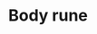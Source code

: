 ---
layout: item
title: Body rune
item-id: 559
datatable: true
id: 559
name: "Body rune"
monsters:
  - id: 26
    name: "Zombie"
    combat_level: 13
    wiki_url: "https://oldschool.runescape.wiki/w/Zombie#Level_13"
    drops:
      - quantity: "6"
        noted: false
        rarity: 0.0390625
      - quantity: "3"
        noted: false
        rarity: 0.015625
      - quantity: "3"
        noted: false
        rarity: 0.0234375
      - quantity: "7"
        noted: false
        rarity: 0.10101010101010101
  - id: 27
    name: "Zombie"
    combat_level: 13
    wiki_url: "https://oldschool.runescape.wiki/w/Zombie#Level_13"
    drops:
      - quantity: "6"
        noted: false
        rarity: 0.0390625
      - quantity: "3"
        noted: false
        rarity: 0.015625
      - quantity: "3"
        noted: false
        rarity: 0.0234375
      - quantity: "7"
        noted: false
        rarity: 0.10101010101010101
  - id: 28
    name: "Zombie"
    combat_level: 13
    wiki_url: "https://oldschool.runescape.wiki/w/Zombie#Level_13"
    drops:
      - quantity: "6"
        noted: false
        rarity: 0.0390625
      - quantity: "3"
        noted: false
        rarity: 0.015625
      - quantity: "3"
        noted: false
        rarity: 0.0234375
      - quantity: "7"
        noted: false
        rarity: 0.10101010101010101
  - id: 29
    name: "Zombie"
    combat_level: 13
    wiki_url: "https://oldschool.runescape.wiki/w/Zombie#Level_13"
    drops:
      - quantity: "6"
        noted: false
        rarity: 0.0390625
      - quantity: "3"
        noted: false
        rarity: 0.015625
      - quantity: "3"
        noted: false
        rarity: 0.0234375
      - quantity: "7"
        noted: false
        rarity: 0.10101010101010101
  - id: 30
    name: "Zombie"
    combat_level: 13
    wiki_url: "https://oldschool.runescape.wiki/w/Zombie#Level_13"
    drops:
      - quantity: "6"
        noted: false
        rarity: 0.0390625
      - quantity: "3"
        noted: false
        rarity: 0.015625
      - quantity: "3"
        noted: false
        rarity: 0.0234375
      - quantity: "7"
        noted: false
        rarity: 0.10101010101010101
  - id: 31
    name: "Zombie"
    combat_level: 13
    wiki_url: "https://oldschool.runescape.wiki/w/Zombie#Level_13"
    drops:
      - quantity: "6"
        noted: false
        rarity: 0.0390625
      - quantity: "3"
        noted: false
        rarity: 0.015625
      - quantity: "3"
        noted: false
        rarity: 0.0234375
      - quantity: "7"
        noted: false
        rarity: 0.10101010101010101
  - id: 32
    name: "Zombie"
    combat_level: 13
    wiki_url: "https://oldschool.runescape.wiki/w/Zombie#Level_13"
    drops:
      - quantity: "6"
        noted: false
        rarity: 0.0390625
      - quantity: "3"
        noted: false
        rarity: 0.015625
      - quantity: "3"
        noted: false
        rarity: 0.0234375
      - quantity: "7"
        noted: false
        rarity: 0.10101010101010101
  - id: 33
    name: "Zombie"
    combat_level: 13
    wiki_url: "https://oldschool.runescape.wiki/w/Zombie#Level_13"
    drops:
      - quantity: "6"
        noted: false
        rarity: 0.0390625
      - quantity: "3"
        noted: false
        rarity: 0.015625
      - quantity: "3"
        noted: false
        rarity: 0.0234375
      - quantity: "7"
        noted: false
        rarity: 0.10101010101010101
  - id: 34
    name: "Zombie"
    combat_level: 13
    wiki_url: "https://oldschool.runescape.wiki/w/Zombie#Level_13"
    drops:
      - quantity: "6"
        noted: false
        rarity: 0.0390625
      - quantity: "3"
        noted: false
        rarity: 0.015625
      - quantity: "3"
        noted: false
        rarity: 0.0234375
      - quantity: "7"
        noted: false
        rarity: 0.10101010101010101
  - id: 35
    name: "Zombie"
    combat_level: 13
    wiki_url: "https://oldschool.runescape.wiki/w/Zombie#Level_13"
    drops:
      - quantity: "6"
        noted: false
        rarity: 0.0390625
      - quantity: "3"
        noted: false
        rarity: 0.015625
      - quantity: "3"
        noted: false
        rarity: 0.0234375
      - quantity: "7"
        noted: false
        rarity: 0.10101010101010101
  - id: 36
    name: "Zombie"
    combat_level: 13
    wiki_url: "https://oldschool.runescape.wiki/w/Zombie#Level_13"
    drops:
      - quantity: "6"
        noted: false
        rarity: 0.0390625
      - quantity: "3"
        noted: false
        rarity: 0.015625
      - quantity: "3"
        noted: false
        rarity: 0.0234375
      - quantity: "7"
        noted: false
        rarity: 0.10101010101010101
  - id: 37
    name: "Zombie"
    combat_level: 13
    wiki_url: "https://oldschool.runescape.wiki/w/Zombie#Level_13"
    drops:
      - quantity: "6"
        noted: false
        rarity: 0.0390625
      - quantity: "3"
        noted: false
        rarity: 0.015625
      - quantity: "3"
        noted: false
        rarity: 0.0234375
      - quantity: "7"
        noted: false
        rarity: 0.10101010101010101
  - id: 38
    name: "Zombie"
    combat_level: 13
    wiki_url: "https://oldschool.runescape.wiki/w/Zombie#Level_13"
    drops:
      - quantity: "6"
        noted: false
        rarity: 0.0390625
      - quantity: "3"
        noted: false
        rarity: 0.015625
      - quantity: "3"
        noted: false
        rarity: 0.0234375
      - quantity: "7"
        noted: false
        rarity: 0.10101010101010101
  - id: 39
    name: "Zombie"
    combat_level: 13
    wiki_url: "https://oldschool.runescape.wiki/w/Zombie#Level_13"
    drops:
      - quantity: "6"
        noted: false
        rarity: 0.0390625
      - quantity: "3"
        noted: false
        rarity: 0.015625
      - quantity: "3"
        noted: false
        rarity: 0.0234375
      - quantity: "7"
        noted: false
        rarity: 0.10101010101010101
  - id: 40
    name: "Zombie"
    combat_level: 13
    wiki_url: "https://oldschool.runescape.wiki/w/Zombie#Level_13"
    drops:
      - quantity: "6"
        noted: false
        rarity: 0.0390625
      - quantity: "3"
        noted: false
        rarity: 0.015625
      - quantity: "3"
        noted: false
        rarity: 0.0234375
      - quantity: "7"
        noted: false
        rarity: 0.10101010101010101
  - id: 41
    name: "Zombie"
    combat_level: 13
    wiki_url: "https://oldschool.runescape.wiki/w/Zombie#Level_13"
    drops:
      - quantity: "6"
        noted: false
        rarity: 0.0390625
      - quantity: "3"
        noted: false
        rarity: 0.015625
      - quantity: "3"
        noted: false
        rarity: 0.0234375
      - quantity: "7"
        noted: false
        rarity: 0.10101010101010101
  - id: 42
    name: "Zombie"
    combat_level: 18
    wiki_url: "https://oldschool.runescape.wiki/w/Zombie#Level_18"
    drops:
      - quantity: "6"
        noted: false
        rarity: 0.0390625
      - quantity: "3"
        noted: false
        rarity: 0.015625
      - quantity: "3"
        noted: false
        rarity: 0.0234375
      - quantity: "7"
        noted: false
        rarity: 0.10101010101010101
  - id: 43
    name: "Zombie"
    combat_level: 18
    wiki_url: "https://oldschool.runescape.wiki/w/Zombie#Level_18"
    drops:
      - quantity: "6"
        noted: false
        rarity: 0.0390625
      - quantity: "3"
        noted: false
        rarity: 0.015625
      - quantity: "3"
        noted: false
        rarity: 0.0234375
      - quantity: "7"
        noted: false
        rarity: 0.10101010101010101
  - id: 44
    name: "Zombie"
    combat_level: 18
    wiki_url: "https://oldschool.runescape.wiki/w/Zombie#Level_18"
    drops:
      - quantity: "6"
        noted: false
        rarity: 0.0390625
      - quantity: "3"
        noted: false
        rarity: 0.015625
      - quantity: "3"
        noted: false
        rarity: 0.0234375
      - quantity: "7"
        noted: false
        rarity: 0.10101010101010101
  - id: 45
    name: "Zombie"
    combat_level: 18
    wiki_url: "https://oldschool.runescape.wiki/w/Zombie#Level_18"
    drops:
      - quantity: "6"
        noted: false
        rarity: 0.0390625
      - quantity: "3"
        noted: false
        rarity: 0.015625
      - quantity: "3"
        noted: false
        rarity: 0.0234375
      - quantity: "7"
        noted: false
        rarity: 0.10101010101010101
  - id: 46
    name: "Zombie"
    combat_level: 18
    wiki_url: "https://oldschool.runescape.wiki/w/Zombie#Level_18"
    drops:
      - quantity: "6"
        noted: false
        rarity: 0.0390625
      - quantity: "3"
        noted: false
        rarity: 0.015625
      - quantity: "3"
        noted: false
        rarity: 0.0234375
      - quantity: "7"
        noted: false
        rarity: 0.10101010101010101
  - id: 47
    name: "Zombie"
    combat_level: 18
    wiki_url: "https://oldschool.runescape.wiki/w/Zombie#Level_18"
    drops:
      - quantity: "6"
        noted: false
        rarity: 0.0390625
      - quantity: "3"
        noted: false
        rarity: 0.015625
      - quantity: "3"
        noted: false
        rarity: 0.0234375
      - quantity: "7"
        noted: false
        rarity: 0.10101010101010101
  - id: 48
    name: "Zombie"
    combat_level: 18
    wiki_url: "https://oldschool.runescape.wiki/w/Zombie#Level_18"
    drops:
      - quantity: "6"
        noted: false
        rarity: 0.0390625
      - quantity: "3"
        noted: false
        rarity: 0.015625
      - quantity: "3"
        noted: false
        rarity: 0.0234375
      - quantity: "7"
        noted: false
        rarity: 0.10101010101010101
  - id: 49
    name: "Zombie"
    combat_level: 24
    wiki_url: "https://oldschool.runescape.wiki/w/Zombie#Level_24"
    drops:
      - quantity: "6"
        noted: false
        rarity: 0.0390625
      - quantity: "3"
        noted: false
        rarity: 0.015625
      - quantity: "3"
        noted: false
        rarity: 0.0234375
      - quantity: "7"
        noted: false
        rarity: 0.10101010101010101
  - id: 50
    name: "Zombie"
    combat_level: 24
    wiki_url: "https://oldschool.runescape.wiki/w/Zombie#Level_24"
    drops:
      - quantity: "6"
        noted: false
        rarity: 0.0390625
      - quantity: "3"
        noted: false
        rarity: 0.015625
      - quantity: "3"
        noted: false
        rarity: 0.0234375
      - quantity: "7"
        noted: false
        rarity: 0.10101010101010101
  - id: 51
    name: "Zombie"
    combat_level: 24
    wiki_url: "https://oldschool.runescape.wiki/w/Zombie#Level_24"
    drops:
      - quantity: "6"
        noted: false
        rarity: 0.0390625
      - quantity: "3"
        noted: false
        rarity: 0.015625
      - quantity: "3"
        noted: false
        rarity: 0.0234375
      - quantity: "7"
        noted: false
        rarity: 0.10101010101010101
  - id: 52
    name: "Zombie"
    combat_level: 24
    wiki_url: "https://oldschool.runescape.wiki/w/Zombie#Level_24"
    drops:
      - quantity: "6"
        noted: false
        rarity: 0.0390625
      - quantity: "3"
        noted: false
        rarity: 0.015625
      - quantity: "3"
        noted: false
        rarity: 0.0234375
      - quantity: "7"
        noted: false
        rarity: 0.10101010101010101
  - id: 53
    name: "Zombie"
    combat_level: 24
    wiki_url: "https://oldschool.runescape.wiki/w/Zombie#Level_24"
    drops:
      - quantity: "6"
        noted: false
        rarity: 0.0390625
      - quantity: "3"
        noted: false
        rarity: 0.015625
      - quantity: "3"
        noted: false
        rarity: 0.0234375
      - quantity: "7"
        noted: false
        rarity: 0.10101010101010101
  - id: 54
    name: "Zombie"
    combat_level: 24
    wiki_url: "https://oldschool.runescape.wiki/w/Zombie#Level_24"
    drops:
      - quantity: "6"
        noted: false
        rarity: 0.0390625
      - quantity: "3"
        noted: false
        rarity: 0.015625
      - quantity: "3"
        noted: false
        rarity: 0.0234375
      - quantity: "7"
        noted: false
        rarity: 0.10101010101010101
  - id: 55
    name: "Zombie"
    combat_level: 24
    wiki_url: "https://oldschool.runescape.wiki/w/Zombie#Level_24"
    drops:
      - quantity: "6"
        noted: false
        rarity: 0.0390625
      - quantity: "3"
        noted: false
        rarity: 0.015625
      - quantity: "3"
        noted: false
        rarity: 0.0234375
      - quantity: "7"
        noted: false
        rarity: 0.10101010101010101
  - id: 56
    name: "Zombie"
    combat_level: 24
    wiki_url: "https://oldschool.runescape.wiki/w/Zombie#Level_24"
    drops:
      - quantity: "6"
        noted: false
        rarity: 0.0390625
      - quantity: "3"
        noted: false
        rarity: 0.015625
      - quantity: "3"
        noted: false
        rarity: 0.0234375
      - quantity: "7"
        noted: false
        rarity: 0.10101010101010101
  - id: 57
    name: "Zombie"
    combat_level: 24
    wiki_url: "https://oldschool.runescape.wiki/w/Zombie#Level_24"
    drops:
      - quantity: "6"
        noted: false
        rarity: 0.0390625
      - quantity: "3"
        noted: false
        rarity: 0.015625
      - quantity: "3"
        noted: false
        rarity: 0.0234375
      - quantity: "7"
        noted: false
        rarity: 0.10101010101010101
  - id: 58
    name: "Zombie"
    combat_level: 24
    wiki_url: "https://oldschool.runescape.wiki/w/Zombie#Level_24"
    drops:
      - quantity: "6"
        noted: false
        rarity: 0.0390625
      - quantity: "3"
        noted: false
        rarity: 0.015625
      - quantity: "3"
        noted: false
        rarity: 0.0234375
      - quantity: "7"
        noted: false
        rarity: 0.10101010101010101
  - id: 59
    name: "Zombie"
    combat_level: 24
    wiki_url: "https://oldschool.runescape.wiki/w/Zombie#Level_24"
    drops:
      - quantity: "6"
        noted: false
        rarity: 0.0390625
      - quantity: "3"
        noted: false
        rarity: 0.015625
      - quantity: "3"
        noted: false
        rarity: 0.0234375
      - quantity: "7"
        noted: false
        rarity: 0.10101010101010101
  - id: 60
    name: "Zombie"
    combat_level: 24
    wiki_url: "https://oldschool.runescape.wiki/w/Zombie#Level_24"
    drops:
      - quantity: "6"
        noted: false
        rarity: 0.0390625
      - quantity: "3"
        noted: false
        rarity: 0.015625
      - quantity: "3"
        noted: false
        rarity: 0.0234375
      - quantity: "7"
        noted: false
        rarity: 0.10101010101010101
  - id: 61
    name: "Zombie"
    combat_level: 24
    wiki_url: "https://oldschool.runescape.wiki/w/Zombie#Level_24"
    drops:
      - quantity: "6"
        noted: false
        rarity: 0.0390625
      - quantity: "3"
        noted: false
        rarity: 0.015625
      - quantity: "3"
        noted: false
        rarity: 0.0234375
      - quantity: "7"
        noted: false
        rarity: 0.10101010101010101
  - id: 62
    name: "Zombie"
    combat_level: 24
    wiki_url: "https://oldschool.runescape.wiki/w/Zombie#Level_24"
    drops:
      - quantity: "6"
        noted: false
        rarity: 0.0390625
      - quantity: "3"
        noted: false
        rarity: 0.015625
      - quantity: "3"
        noted: false
        rarity: 0.0234375
      - quantity: "7"
        noted: false
        rarity: 0.10101010101010101
  - id: 63
    name: "Zombie"
    combat_level: 24
    wiki_url: "https://oldschool.runescape.wiki/w/Zombie#Level_24"
    drops:
      - quantity: "6"
        noted: false
        rarity: 0.0390625
      - quantity: "3"
        noted: false
        rarity: 0.015625
      - quantity: "3"
        noted: false
        rarity: 0.0234375
      - quantity: "7"
        noted: false
        rarity: 0.10101010101010101
  - id: 301
    name: "Black Heather"
    combat_level: 34
    wiki_url: "https://oldschool.runescape.wiki/w/Black_Heather"
    drops:
      - quantity: "12"
        noted: false
        rarity: 0.0234375
  - id: 302
    name: "Donny the lad"
    combat_level: 34
    wiki_url: "https://oldschool.runescape.wiki/w/Donny_the_lad"
    drops:
      - quantity: "12"
        noted: false
        rarity: 0.0234375
  - id: 303
    name: "Speedy Keith"
    combat_level: 34
    wiki_url: "https://oldschool.runescape.wiki/w/Speedy_Keith"
    drops:
      - quantity: "12"
        noted: false
        rarity: 0.0234375
  - id: 510
    name: "Dark wizard"
    combat_level: 20
    wiki_url: "https://oldschool.runescape.wiki/w/Dark_wizard#Level_20"
    drops:
      - quantity: "10"
        noted: false
        rarity: 0.0234375
      - quantity: "18"
        noted: false
        rarity: 0.015625
      - quantity: "10"
        noted: false
        rarity: 0.0234375
      - quantity: "18"
        noted: false
        rarity: 0.015625
  - id: 512
    name: "Dark wizard"
    combat_level: 7
    wiki_url: "https://oldschool.runescape.wiki/w/Dark_wizard#Level_7"
    drops:
      - quantity: "10"
        noted: false
        rarity: 0.0234375
      - quantity: "18"
        noted: false
        rarity: 0.015625
      - quantity: "10"
        noted: false
        rarity: 0.0234375
      - quantity: "18"
        noted: false
        rarity: 0.015625
  - id: 516
    name: "Black Knight"
    combat_level: 33
    wiki_url: "https://oldschool.runescape.wiki/w/Black_Knight"
    drops:
      - quantity: "9"
        noted: false
        rarity: 0.0234375
  - id: 517
    name: "Black Knight"
    combat_level: 33
    wiki_url: "https://oldschool.runescape.wiki/w/Black_Knight"
    drops:
      - quantity: "9"
        noted: false
        rarity: 0.0234375
  - id: 655
    name: "Goblin"
    combat_level: 5
    wiki_url: "https://oldschool.runescape.wiki/w/Goblin#Level_5"
    drops:
      - quantity: "7"
        noted: false
        rarity: 0.0390625
      - quantity: "2"
        noted: false
        rarity: 0.0234375
  - id: 656
    name: "Goblin"
    combat_level: 5
    wiki_url: "https://oldschool.runescape.wiki/w/Goblin#Level_5"
    drops:
      - quantity: "7"
        noted: false
        rarity: 0.0390625
      - quantity: "2"
        noted: false
        rarity: 0.0234375
  - id: 657
    name: "Goblin"
    combat_level: 5
    wiki_url: "https://oldschool.runescape.wiki/w/Goblin#Level_5"
    drops:
      - quantity: "7"
        noted: false
        rarity: 0.0390625
      - quantity: "2"
        noted: false
        rarity: 0.0234375
  - id: 658
    name: "Goblin"
    combat_level: 5
    wiki_url: "https://oldschool.runescape.wiki/w/Goblin#Level_5"
    drops:
      - quantity: "7"
        noted: false
        rarity: 0.0390625
      - quantity: "2"
        noted: false
        rarity: 0.0234375
  - id: 659
    name: "Goblin"
    combat_level: 5
    wiki_url: "https://oldschool.runescape.wiki/w/Goblin#Level_5"
    drops:
      - quantity: "7"
        noted: false
        rarity: 0.0390625
      - quantity: "2"
        noted: false
        rarity: 0.0234375
  - id: 660
    name: "Goblin"
    combat_level: 5
    wiki_url: "https://oldschool.runescape.wiki/w/Goblin#Level_5"
    drops:
      - quantity: "7"
        noted: false
        rarity: 0.0390625
      - quantity: "2"
        noted: false
        rarity: 0.0234375
  - id: 661
    name: "Goblin"
    combat_level: 5
    wiki_url: "https://oldschool.runescape.wiki/w/Goblin#Level_5"
    drops:
      - quantity: "7"
        noted: false
        rarity: 0.0390625
      - quantity: "2"
        noted: false
        rarity: 0.0234375
  - id: 662
    name: "Goblin"
    combat_level: 5
    wiki_url: "https://oldschool.runescape.wiki/w/Goblin#Level_5"
    drops:
      - quantity: "7"
        noted: false
        rarity: 0.0390625
      - quantity: "2"
        noted: false
        rarity: 0.0234375
  - id: 663
    name: "Goblin"
    combat_level: 5
    wiki_url: "https://oldschool.runescape.wiki/w/Goblin#Level_5"
    drops:
      - quantity: "7"
        noted: false
        rarity: 0.0390625
      - quantity: "2"
        noted: false
        rarity: 0.0234375
  - id: 664
    name: "Goblin"
    combat_level: 5
    wiki_url: "https://oldschool.runescape.wiki/w/Goblin#Level_5"
    drops:
      - quantity: "7"
        noted: false
        rarity: 0.0390625
      - quantity: "2"
        noted: false
        rarity: 0.0234375
  - id: 665
    name: "Goblin"
    combat_level: 5
    wiki_url: "https://oldschool.runescape.wiki/w/Goblin#Level_5"
    drops:
      - quantity: "7"
        noted: false
        rarity: 0.0390625
      - quantity: "2"
        noted: false
        rarity: 0.0234375
  - id: 666
    name: "Goblin"
    combat_level: 5
    wiki_url: "https://oldschool.runescape.wiki/w/Goblin#Level_5"
    drops:
      - quantity: "7"
        noted: false
        rarity: 0.0390625
      - quantity: "2"
        noted: false
        rarity: 0.0234375
  - id: 667
    name: "Goblin"
    combat_level: 5
    wiki_url: "https://oldschool.runescape.wiki/w/Goblin#Level_5"
    drops:
      - quantity: "7"
        noted: false
        rarity: 0.0390625
      - quantity: "2"
        noted: false
        rarity: 0.0234375
  - id: 668
    name: "Goblin"
    combat_level: 5
    wiki_url: "https://oldschool.runescape.wiki/w/Goblin#Level_5"
    drops:
      - quantity: "7"
        noted: false
        rarity: 0.0390625
      - quantity: "2"
        noted: false
        rarity: 0.0234375
  - id: 674
    name: "Goblin"
    combat_level: 5
    wiki_url: "https://oldschool.runescape.wiki/w/Goblin#Level_5"
    drops:
      - quantity: "7"
        noted: false
        rarity: 0.0390625
      - quantity: "2"
        noted: false
        rarity: 0.0234375
  - id: 677
    name: "Goblin"
    combat_level: 5
    wiki_url: "https://oldschool.runescape.wiki/w/Goblin#Level_5"
    drops:
      - quantity: "7"
        noted: false
        rarity: 0.0390625
      - quantity: "2"
        noted: false
        rarity: 0.0234375
  - id: 678
    name: "Goblin"
    combat_level: 5
    wiki_url: "https://oldschool.runescape.wiki/w/Goblin#Level_5"
    drops:
      - quantity: "7"
        noted: false
        rarity: 0.0390625
      - quantity: "2"
        noted: false
        rarity: 0.0234375
  - id: 1798
    name: "White Knight"
    combat_level: 36
    wiki_url: "https://oldschool.runescape.wiki/w/White_Knight#Initiate"
    drops:
      - quantity: "9-13"
        noted: false
        rarity: 0.0234375
      - quantity: "10-14"
        noted: false
        rarity: 0.0234375
      - quantity: "15-19"
        noted: false
        rarity: 0.0234375
      - quantity: "15-24"
        noted: false
        rarity: 0.0234375
  - id: 1799
    name: "White Knight"
    combat_level: 38
    wiki_url: "https://oldschool.runescape.wiki/w/White_Knight#Proselyte"
    drops:
      - quantity: "9-13"
        noted: false
        rarity: 0.0234375
      - quantity: "10-14"
        noted: false
        rarity: 0.0234375
      - quantity: "15-19"
        noted: false
        rarity: 0.0234375
      - quantity: "15-24"
        noted: false
        rarity: 0.0234375
  - id: 1800
    name: "White Knight"
    combat_level: 39
    wiki_url: "https://oldschool.runescape.wiki/w/White_Knight#Acolyte"
    drops:
      - quantity: "9-13"
        noted: false
        rarity: 0.0234375
      - quantity: "10-14"
        noted: false
        rarity: 0.0234375
      - quantity: "15-19"
        noted: false
        rarity: 0.0234375
      - quantity: "15-24"
        noted: false
        rarity: 0.0234375
  - id: 1829
    name: "White Knight"
    combat_level: 42
    wiki_url: "https://oldschool.runescape.wiki/w/White_Knight#Partisan"
    drops:
      - quantity: "9-13"
        noted: false
        rarity: 0.0234375
      - quantity: "10-14"
        noted: false
        rarity: 0.0234375
      - quantity: "15-19"
        noted: false
        rarity: 0.0234375
      - quantity: "15-24"
        noted: false
        rarity: 0.0234375
  - id: 2085
    name: "Ice giant"
    combat_level: 53
    wiki_url: "https://oldschool.runescape.wiki/w/Ice_giant#Level_53"
    drops:
      - quantity: "37"
        noted: false
        rarity: 0.0234375
  - id: 2086
    name: "Ice giant"
    combat_level: 53
    wiki_url: "https://oldschool.runescape.wiki/w/Ice_giant#Level_53"
    drops:
      - quantity: "37"
        noted: false
        rarity: 0.0234375
  - id: 2087
    name: "Ice giant"
    combat_level: 53
    wiki_url: "https://oldschool.runescape.wiki/w/Ice_giant#Level_53"
    drops:
      - quantity: "37"
        noted: false
        rarity: 0.0234375
  - id: 2088
    name: "Ice giant"
    combat_level: 53
    wiki_url: "https://oldschool.runescape.wiki/w/Ice_giant#Level_53"
    drops:
      - quantity: "37"
        noted: false
        rarity: 0.0234375
  - id: 2089
    name: "Ice giant"
    combat_level: 53
    wiki_url: "https://oldschool.runescape.wiki/w/Ice_giant#Level_53"
    drops:
      - quantity: "37"
        noted: false
        rarity: 0.0234375
  - id: 2484
    name: "Goblin"
    combat_level: 5
    wiki_url: "https://oldschool.runescape.wiki/w/Goblin#Level_5"
    drops:
      - quantity: "7"
        noted: false
        rarity: 0.0390625
      - quantity: "2"
        noted: false
        rarity: 0.0234375
  - id: 2485
    name: "Goblin"
    combat_level: 13
    wiki_url: "https://oldschool.runescape.wiki/w/Goblin#Level_13"
    drops:
      - quantity: "7"
        noted: false
        rarity: 0.0390625
      - quantity: "2"
        noted: false
        rarity: 0.0234375
  - id: 2486
    name: "Goblin"
    combat_level: 11
    wiki_url: "https://oldschool.runescape.wiki/w/Goblin#Level_11"
    drops:
      - quantity: "7"
        noted: false
        rarity: 0.0390625
      - quantity: "2"
        noted: false
        rarity: 0.0234375
  - id: 2487
    name: "Goblin"
    combat_level: 16
    wiki_url: "https://oldschool.runescape.wiki/w/Goblin#Level_16"
    drops:
      - quantity: "7"
        noted: false
        rarity: 0.0390625
      - quantity: "2"
        noted: false
        rarity: 0.0234375
  - id: 2488
    name: "Goblin"
    combat_level: 25
    wiki_url: "https://oldschool.runescape.wiki/w/Goblin#Level_25"
    drops:
      - quantity: "7"
        noted: false
        rarity: 0.0390625
      - quantity: "2"
        noted: false
        rarity: 0.0234375
  - id: 2489
    name: "Goblin"
    combat_level: 16
    wiki_url: "https://oldschool.runescape.wiki/w/Goblin#Level_16"
    drops:
      - quantity: "7"
        noted: false
        rarity: 0.0390625
      - quantity: "2"
        noted: false
        rarity: 0.0234375
  - id: 2498
    name: "Flesh Crawler"
    combat_level: 28
    wiki_url: "https://oldschool.runescape.wiki/w/Flesh_Crawler#Level_28"
    drops:
      - quantity: "3-12"
        noted: false
        rarity: 0.17
  - id: 2499
    name: "Flesh Crawler"
    combat_level: 35
    wiki_url: "https://oldschool.runescape.wiki/w/Flesh_Crawler#Level_35"
    drops:
      - quantity: "3-12"
        noted: false
        rarity: 0.17
  - id: 2500
    name: "Flesh Crawler"
    combat_level: 41
    wiki_url: "https://oldschool.runescape.wiki/w/Flesh_Crawler#Level_41"
    drops:
      - quantity: "3-12"
        noted: false
        rarity: 0.17
  - id: 2501
    name: "Zombie"
    combat_level: 30
    wiki_url: "https://oldschool.runescape.wiki/w/Zombie#Level_30"
    drops:
      - quantity: "6"
        noted: false
        rarity: 0.0390625
      - quantity: "3"
        noted: false
        rarity: 0.015625
      - quantity: "3"
        noted: false
        rarity: 0.0234375
      - quantity: "7"
        noted: false
        rarity: 0.10101010101010101
  - id: 2502
    name: "Zombie"
    combat_level: 30
    wiki_url: "https://oldschool.runescape.wiki/w/Zombie#Level_30"
    drops:
      - quantity: "6"
        noted: false
        rarity: 0.0390625
      - quantity: "3"
        noted: false
        rarity: 0.015625
      - quantity: "3"
        noted: false
        rarity: 0.0234375
      - quantity: "7"
        noted: false
        rarity: 0.10101010101010101
  - id: 2503
    name: "Zombie"
    combat_level: 30
    wiki_url: "https://oldschool.runescape.wiki/w/Zombie#Level_30"
    drops:
      - quantity: "6"
        noted: false
        rarity: 0.0390625
      - quantity: "3"
        noted: false
        rarity: 0.015625
      - quantity: "3"
        noted: false
        rarity: 0.0234375
      - quantity: "7"
        noted: false
        rarity: 0.10101010101010101
  - id: 2504
    name: "Zombie"
    combat_level: 44
    wiki_url: "https://oldschool.runescape.wiki/w/Zombie#Level_44"
    drops:
      - quantity: "6"
        noted: false
        rarity: 0.0390625
      - quantity: "3"
        noted: false
        rarity: 0.015625
      - quantity: "3"
        noted: false
        rarity: 0.0234375
      - quantity: "7"
        noted: false
        rarity: 0.10101010101010101
  - id: 2505
    name: "Zombie"
    combat_level: 44
    wiki_url: "https://oldschool.runescape.wiki/w/Zombie#Level_44"
    drops:
      - quantity: "6"
        noted: false
        rarity: 0.0390625
      - quantity: "3"
        noted: false
        rarity: 0.015625
      - quantity: "3"
        noted: false
        rarity: 0.0234375
      - quantity: "7"
        noted: false
        rarity: 0.10101010101010101
  - id: 2506
    name: "Zombie"
    combat_level: 44
    wiki_url: "https://oldschool.runescape.wiki/w/Zombie#Level_44"
    drops:
      - quantity: "6"
        noted: false
        rarity: 0.0390625
      - quantity: "3"
        noted: false
        rarity: 0.015625
      - quantity: "3"
        noted: false
        rarity: 0.0234375
      - quantity: "7"
        noted: false
        rarity: 0.10101010101010101
  - id: 2507
    name: "Zombie"
    combat_level: 53
    wiki_url: "https://oldschool.runescape.wiki/w/Zombie#Level_53"
    drops:
      - quantity: "6"
        noted: false
        rarity: 0.0390625
      - quantity: "3"
        noted: false
        rarity: 0.015625
      - quantity: "3"
        noted: false
        rarity: 0.0234375
      - quantity: "7"
        noted: false
        rarity: 0.10101010101010101
  - id: 2508
    name: "Zombie"
    combat_level: 53
    wiki_url: "https://oldschool.runescape.wiki/w/Zombie#Level_53"
    drops:
      - quantity: "6"
        noted: false
        rarity: 0.0390625
      - quantity: "3"
        noted: false
        rarity: 0.015625
      - quantity: "3"
        noted: false
        rarity: 0.0234375
      - quantity: "7"
        noted: false
        rarity: 0.10101010101010101
  - id: 2509
    name: "Zombie"
    combat_level: 53
    wiki_url: "https://oldschool.runescape.wiki/w/Zombie#Level_53"
    drops:
      - quantity: "6"
        noted: false
        rarity: 0.0390625
      - quantity: "3"
        noted: false
        rarity: 0.015625
      - quantity: "3"
        noted: false
        rarity: 0.0234375
      - quantity: "7"
        noted: false
        rarity: 0.10101010101010101
  - id: 3028
    name: "Goblin"
    combat_level: 2
    wiki_url: "https://oldschool.runescape.wiki/w/Goblin#Level_2"
    drops:
      - quantity: "7"
        noted: false
        rarity: 0.0390625
      - quantity: "2"
        noted: false
        rarity: 0.0234375
  - id: 3029
    name: "Goblin"
    combat_level: 2
    wiki_url: "https://oldschool.runescape.wiki/w/Goblin#Level_2"
    drops:
      - quantity: "7"
        noted: false
        rarity: 0.0390625
      - quantity: "2"
        noted: false
        rarity: 0.0234375
  - id: 3030
    name: "Goblin"
    combat_level: 2
    wiki_url: "https://oldschool.runescape.wiki/w/Goblin#Level_2"
    drops:
      - quantity: "7"
        noted: false
        rarity: 0.0390625
      - quantity: "2"
        noted: false
        rarity: 0.0234375
  - id: 3031
    name: "Goblin"
    combat_level: 2
    wiki_url: "https://oldschool.runescape.wiki/w/Goblin#Level_2"
    drops:
      - quantity: "7"
        noted: false
        rarity: 0.0390625
      - quantity: "2"
        noted: false
        rarity: 0.0234375
  - id: 3032
    name: "Goblin"
    combat_level: 2
    wiki_url: "https://oldschool.runescape.wiki/w/Goblin#Level_2"
    drops:
      - quantity: "7"
        noted: false
        rarity: 0.0390625
      - quantity: "2"
        noted: false
        rarity: 0.0234375
  - id: 3033
    name: "Goblin"
    combat_level: 2
    wiki_url: "https://oldschool.runescape.wiki/w/Goblin#Level_2"
    drops:
      - quantity: "7"
        noted: false
        rarity: 0.0390625
      - quantity: "2"
        noted: false
        rarity: 0.0234375
  - id: 3034
    name: "Goblin"
    combat_level: 2
    wiki_url: "https://oldschool.runescape.wiki/w/Goblin#Level_2"
    drops:
      - quantity: "7"
        noted: false
        rarity: 0.0390625
      - quantity: "2"
        noted: false
        rarity: 0.0234375
  - id: 3035
    name: "Goblin"
    combat_level: 2
    wiki_url: "https://oldschool.runescape.wiki/w/Goblin#Level_2"
    drops:
      - quantity: "7"
        noted: false
        rarity: 0.0390625
      - quantity: "2"
        noted: false
        rarity: 0.0234375
  - id: 3036
    name: "Goblin"
    combat_level: 2
    wiki_url: "https://oldschool.runescape.wiki/w/Goblin#Level_2"
    drops:
      - quantity: "7"
        noted: false
        rarity: 0.0390625
      - quantity: "2"
        noted: false
        rarity: 0.0234375
  - id: 3037
    name: "Goblin"
    combat_level: 2
    wiki_url: "https://oldschool.runescape.wiki/w/Goblin#Level_2"
    drops:
      - quantity: "7"
        noted: false
        rarity: 0.0390625
      - quantity: "2"
        noted: false
        rarity: 0.0234375
  - id: 3038
    name: "Goblin"
    combat_level: 2
    wiki_url: "https://oldschool.runescape.wiki/w/Goblin#Level_2"
    drops:
      - quantity: "7"
        noted: false
        rarity: 0.0390625
      - quantity: "2"
        noted: false
        rarity: 0.0234375
  - id: 3039
    name: "Goblin"
    combat_level: 2
    wiki_url: "https://oldschool.runescape.wiki/w/Goblin#Level_2"
    drops:
      - quantity: "7"
        noted: false
        rarity: 0.0390625
      - quantity: "2"
        noted: false
        rarity: 0.0234375
  - id: 3040
    name: "Goblin"
    combat_level: 2
    wiki_url: "https://oldschool.runescape.wiki/w/Goblin#Level_2"
    drops:
      - quantity: "7"
        noted: false
        rarity: 0.0390625
      - quantity: "2"
        noted: false
        rarity: 0.0234375
  - id: 3041
    name: "Goblin"
    combat_level: 2
    wiki_url: "https://oldschool.runescape.wiki/w/Goblin#Level_2"
    drops:
      - quantity: "7"
        noted: false
        rarity: 0.0390625
      - quantity: "2"
        noted: false
        rarity: 0.0234375
  - id: 3042
    name: "Goblin"
    combat_level: 2
    wiki_url: "https://oldschool.runescape.wiki/w/Goblin#Level_2"
    drops:
      - quantity: "7"
        noted: false
        rarity: 0.0390625
      - quantity: "2"
        noted: false
        rarity: 0.0234375
  - id: 3043
    name: "Goblin"
    combat_level: 2
    wiki_url: "https://oldschool.runescape.wiki/w/Goblin#Level_2"
    drops:
      - quantity: "7"
        noted: false
        rarity: 0.0390625
      - quantity: "2"
        noted: false
        rarity: 0.0234375
  - id: 3044
    name: "Goblin"
    combat_level: 2
    wiki_url: "https://oldschool.runescape.wiki/w/Goblin#Level_2"
    drops:
      - quantity: "7"
        noted: false
        rarity: 0.0390625
      - quantity: "2"
        noted: false
        rarity: 0.0234375
  - id: 3045
    name: "Goblin"
    combat_level: 5
    wiki_url: "https://oldschool.runescape.wiki/w/Goblin#Level_5"
    drops:
      - quantity: "7"
        noted: false
        rarity: 0.0390625
      - quantity: "2"
        noted: false
        rarity: 0.0234375
  - id: 3046
    name: "Goblin"
    combat_level: 13
    wiki_url: "https://oldschool.runescape.wiki/w/Goblin#Level_13"
    drops:
      - quantity: "7"
        noted: false
        rarity: 0.0390625
      - quantity: "2"
        noted: false
        rarity: 0.0234375
  - id: 3047
    name: "Goblin"
    combat_level: 5
    wiki_url: "https://oldschool.runescape.wiki/w/Goblin#Level_5"
    drops:
      - quantity: "7"
        noted: false
        rarity: 0.0390625
      - quantity: "2"
        noted: false
        rarity: 0.0234375
  - id: 3048
    name: "Goblin"
    combat_level: 5
    wiki_url: "https://oldschool.runescape.wiki/w/Goblin#Level_5"
    drops:
      - quantity: "7"
        noted: false
        rarity: 0.0390625
      - quantity: "2"
        noted: false
        rarity: 0.0234375
  - id: 3049
    name: "Hobgoblin"
    combat_level: 28
    wiki_url: "https://oldschool.runescape.wiki/w/Hobgoblin#Level_28"
    drops:
      - quantity: "6"
        noted: false
        rarity: 0.015625
      - quantity: "6"
        noted: false
        rarity: 0.015625
  - id: 3050
    name: "Hobgoblin"
    combat_level: 42
    wiki_url: "https://oldschool.runescape.wiki/w/Hobgoblin#Level_42"
    drops:
      - quantity: "6"
        noted: false
        rarity: 0.015625
      - quantity: "6"
        noted: false
        rarity: 0.015625
  - id: 3051
    name: "Goblin"
    combat_level: 2
    wiki_url: "https://oldschool.runescape.wiki/w/Goblin#Level_2"
    drops:
      - quantity: "7"
        noted: false
        rarity: 0.0390625
      - quantity: "2"
        noted: false
        rarity: 0.0234375
  - id: 3052
    name: "Goblin"
    combat_level: 2
    wiki_url: "https://oldschool.runescape.wiki/w/Goblin#Level_2"
    drops:
      - quantity: "7"
        noted: false
        rarity: 0.0390625
      - quantity: "2"
        noted: false
        rarity: 0.0234375
  - id: 3053
    name: "Goblin"
    combat_level: 2
    wiki_url: "https://oldschool.runescape.wiki/w/Goblin#Level_2"
    drops:
      - quantity: "7"
        noted: false
        rarity: 0.0390625
      - quantity: "2"
        noted: false
        rarity: 0.0234375
  - id: 3054
    name: "Goblin"
    combat_level: 2
    wiki_url: "https://oldschool.runescape.wiki/w/Goblin#Level_2"
    drops:
      - quantity: "7"
        noted: false
        rarity: 0.0390625
      - quantity: "2"
        noted: false
        rarity: 0.0234375
  - id: 3073
    name: "Goblin"
    combat_level: 5
    wiki_url: "https://oldschool.runescape.wiki/w/Goblin#Level_5"
    drops:
      - quantity: "7"
        noted: false
        rarity: 0.0390625
      - quantity: "2"
        noted: false
        rarity: 0.0234375
  - id: 3074
    name: "Goblin"
    combat_level: 5
    wiki_url: "https://oldschool.runescape.wiki/w/Goblin#Level_5"
    drops:
      - quantity: "7"
        noted: false
        rarity: 0.0390625
      - quantity: "2"
        noted: false
        rarity: 0.0234375
  - id: 3075
    name: "Goblin"
    combat_level: 5
    wiki_url: "https://oldschool.runescape.wiki/w/Goblin#Level_5"
    drops:
      - quantity: "7"
        noted: false
        rarity: 0.0390625
      - quantity: "2"
        noted: false
        rarity: 0.0234375
  - id: 3076
    name: "Goblin"
    combat_level: 5
    wiki_url: "https://oldschool.runescape.wiki/w/Goblin#Level_5"
    drops:
      - quantity: "7"
        noted: false
        rarity: 0.0390625
      - quantity: "2"
        noted: false
        rarity: 0.0234375
  - id: 3257
    name: "Wizard"
    combat_level: 9
    wiki_url: "https://oldschool.runescape.wiki/w/Wizard"
    drops:
      - quantity: "5"
        noted: false
        rarity: 0.0234375
      - quantity: "12"
        noted: false
        rarity: 0.015625
  - id: 3286
    name: "Hobgoblin"
    combat_level: 28
    wiki_url: "https://oldschool.runescape.wiki/w/Hobgoblin#Level_28"
    drops:
      - quantity: "6"
        noted: false
        rarity: 0.015625
      - quantity: "6"
        noted: false
        rarity: 0.015625
  - id: 3287
    name: "Hobgoblin"
    combat_level: 28
    wiki_url: "https://oldschool.runescape.wiki/w/Hobgoblin#Level_28"
    drops:
      - quantity: "6"
        noted: false
        rarity: 0.015625
      - quantity: "6"
        noted: false
        rarity: 0.015625
  - id: 3288
    name: "Hobgoblin"
    combat_level: 28
    wiki_url: "https://oldschool.runescape.wiki/w/Hobgoblin#Level_28"
    drops:
      - quantity: "6"
        noted: false
        rarity: 0.015625
      - quantity: "6"
        noted: false
        rarity: 0.015625
  - id: 3289
    name: "Hobgoblin"
    combat_level: 28
    wiki_url: "https://oldschool.runescape.wiki/w/Hobgoblin#Level_28"
    drops:
      - quantity: "6"
        noted: false
        rarity: 0.015625
      - quantity: "6"
        noted: false
        rarity: 0.015625
  - id: 4114
    name: "White Knight"
    combat_level: 36
    wiki_url: "https://oldschool.runescape.wiki/w/White_Knight#Partisan"
    drops:
      - quantity: "9-13"
        noted: false
        rarity: 0.0234375
      - quantity: "10-14"
        noted: false
        rarity: 0.0234375
      - quantity: "15-19"
        noted: false
        rarity: 0.0234375
      - quantity: "15-24"
        noted: false
        rarity: 0.0234375
  - id: 4331
    name: "Black Knight"
    combat_level: 33
    wiki_url: "https://oldschool.runescape.wiki/w/Black_Knight"
    drops:
      - quantity: "9"
        noted: false
        rarity: 0.0234375
  - id: 4805
    name: "Hobgoblin"
    combat_level: 28
    wiki_url: "https://oldschool.runescape.wiki/w/Hobgoblin#Level_28"
    drops:
      - quantity: "6"
        noted: false
        rarity: 0.015625
      - quantity: "6"
        noted: false
        rarity: 0.015625
  - id: 5086
    name: "Dark wizard"
    combat_level: 7
    wiki_url: "https://oldschool.runescape.wiki/w/Dark_wizard#Level_7"
    drops:
      - quantity: "10"
        noted: false
        rarity: 0.0234375
      - quantity: "18"
        noted: false
        rarity: 0.015625
      - quantity: "10"
        noted: false
        rarity: 0.0234375
      - quantity: "18"
        noted: false
        rarity: 0.015625
  - id: 5087
    name: "Dark wizard"
    combat_level: 7
    wiki_url: "https://oldschool.runescape.wiki/w/Dark_wizard#Level_7"
    drops:
      - quantity: "10"
        noted: false
        rarity: 0.0234375
      - quantity: "18"
        noted: false
        rarity: 0.015625
      - quantity: "10"
        noted: false
        rarity: 0.0234375
      - quantity: "18"
        noted: false
        rarity: 0.015625
  - id: 5088
    name: "Dark wizard"
    combat_level: 20
    wiki_url: "https://oldschool.runescape.wiki/w/Dark_wizard#Level_20"
    drops:
      - quantity: "10"
        noted: false
        rarity: 0.0234375
      - quantity: "18"
        noted: false
        rarity: 0.015625
      - quantity: "10"
        noted: false
        rarity: 0.0234375
      - quantity: "18"
        noted: false
        rarity: 0.015625
  - id: 5089
    name: "Dark wizard"
    combat_level: 20
    wiki_url: "https://oldschool.runescape.wiki/w/Dark_wizard#Level_20"
    drops:
      - quantity: "10"
        noted: false
        rarity: 0.0234375
      - quantity: "18"
        noted: false
        rarity: 0.015625
      - quantity: "10"
        noted: false
        rarity: 0.0234375
      - quantity: "18"
        noted: false
        rarity: 0.015625
  - id: 5192
    name: "Goblin"
    combat_level: 2
    wiki_url: "https://oldschool.runescape.wiki/w/Goblin#Level_2"
    drops:
      - quantity: "7"
        noted: false
        rarity: 0.0390625
      - quantity: "2"
        noted: false
        rarity: 0.0234375
  - id: 5193
    name: "Goblin"
    combat_level: 2
    wiki_url: "https://oldschool.runescape.wiki/w/Goblin#Level_2"
    drops:
      - quantity: "7"
        noted: false
        rarity: 0.0390625
      - quantity: "2"
        noted: false
        rarity: 0.0234375
  - id: 5195
    name: "Goblin"
    combat_level: 2
    wiki_url: "https://oldschool.runescape.wiki/w/Goblin#Level_2"
    drops:
      - quantity: "7"
        noted: false
        rarity: 0.0390625
      - quantity: "2"
        noted: false
        rarity: 0.0234375
  - id: 5196
    name: "Goblin"
    combat_level: 2
    wiki_url: "https://oldschool.runescape.wiki/w/Goblin#Level_2"
    drops:
      - quantity: "7"
        noted: false
        rarity: 0.0390625
      - quantity: "2"
        noted: false
        rarity: 0.0234375
  - id: 5197
    name: "Goblin"
    combat_level: 2
    wiki_url: "https://oldschool.runescape.wiki/w/Goblin#Level_2"
    drops:
      - quantity: "7"
        noted: false
        rarity: 0.0390625
      - quantity: "2"
        noted: false
        rarity: 0.0234375
  - id: 5198
    name: "Goblin"
    combat_level: 2
    wiki_url: "https://oldschool.runescape.wiki/w/Goblin#Level_2"
    drops:
      - quantity: "7"
        noted: false
        rarity: 0.0390625
      - quantity: "2"
        noted: false
        rarity: 0.0234375
  - id: 5199
    name: "Goblin"
    combat_level: 2
    wiki_url: "https://oldschool.runescape.wiki/w/Goblin#Level_2"
    drops:
      - quantity: "7"
        noted: false
        rarity: 0.0390625
      - quantity: "2"
        noted: false
        rarity: 0.0234375
  - id: 5200
    name: "Goblin"
    combat_level: 2
    wiki_url: "https://oldschool.runescape.wiki/w/Goblin#Level_2"
    drops:
      - quantity: "7"
        noted: false
        rarity: 0.0390625
      - quantity: "2"
        noted: false
        rarity: 0.0234375
  - id: 5201
    name: "Goblin"
    combat_level: 2
    wiki_url: "https://oldschool.runescape.wiki/w/Goblin#Level_2"
    drops:
      - quantity: "7"
        noted: false
        rarity: 0.0390625
      - quantity: "2"
        noted: false
        rarity: 0.0234375
  - id: 5202
    name: "Goblin"
    combat_level: 2
    wiki_url: "https://oldschool.runescape.wiki/w/Goblin#Level_2"
    drops:
      - quantity: "7"
        noted: false
        rarity: 0.0390625
      - quantity: "2"
        noted: false
        rarity: 0.0234375
  - id: 5203
    name: "Goblin"
    combat_level: 2
    wiki_url: "https://oldschool.runescape.wiki/w/Goblin#Level_2"
    drops:
      - quantity: "7"
        noted: false
        rarity: 0.0390625
      - quantity: "2"
        noted: false
        rarity: 0.0234375
  - id: 5204
    name: "Goblin"
    combat_level: 2
    wiki_url: "https://oldschool.runescape.wiki/w/Goblin#Level_2"
    drops:
      - quantity: "7"
        noted: false
        rarity: 0.0390625
      - quantity: "2"
        noted: false
        rarity: 0.0234375
  - id: 5205
    name: "Goblin"
    combat_level: 2
    wiki_url: "https://oldschool.runescape.wiki/w/Goblin#Level_2"
    drops:
      - quantity: "7"
        noted: false
        rarity: 0.0390625
      - quantity: "2"
        noted: false
        rarity: 0.0234375
  - id: 5206
    name: "Goblin"
    combat_level: 2
    wiki_url: "https://oldschool.runescape.wiki/w/Goblin#Level_2"
    drops:
      - quantity: "7"
        noted: false
        rarity: 0.0390625
      - quantity: "2"
        noted: false
        rarity: 0.0234375
  - id: 5207
    name: "Goblin"
    combat_level: 2
    wiki_url: "https://oldschool.runescape.wiki/w/Goblin#Level_2"
    drops:
      - quantity: "7"
        noted: false
        rarity: 0.0390625
      - quantity: "2"
        noted: false
        rarity: 0.0234375
  - id: 5208
    name: "Goblin"
    combat_level: 2
    wiki_url: "https://oldschool.runescape.wiki/w/Goblin#Level_2"
    drops:
      - quantity: "7"
        noted: false
        rarity: 0.0390625
      - quantity: "2"
        noted: false
        rarity: 0.0234375
  - id: 6596
    name: "Zombie"
    combat_level: 18
    wiki_url: "https://oldschool.runescape.wiki/w/Zombie#Level_18"
    drops:
      - quantity: "6"
        noted: false
        rarity: 0.0390625
      - quantity: "3"
        noted: false
        rarity: 0.015625
      - quantity: "3"
        noted: false
        rarity: 0.0234375
      - quantity: "7"
        noted: false
        rarity: 0.10101010101010101
  - id: 6597
    name: "Zombie"
    combat_level: 18
    wiki_url: "https://oldschool.runescape.wiki/w/Zombie#Level_18"
    drops:
      - quantity: "6"
        noted: false
        rarity: 0.0390625
      - quantity: "3"
        noted: false
        rarity: 0.015625
      - quantity: "3"
        noted: false
        rarity: 0.0234375
      - quantity: "7"
        noted: false
        rarity: 0.10101010101010101
  - id: 6598
    name: "Zombie"
    combat_level: 18
    wiki_url: "https://oldschool.runescape.wiki/w/Zombie#Level_18"
    drops:
      - quantity: "6"
        noted: false
        rarity: 0.0390625
      - quantity: "3"
        noted: false
        rarity: 0.015625
      - quantity: "3"
        noted: false
        rarity: 0.0234375
      - quantity: "7"
        noted: false
        rarity: 0.10101010101010101
  - id: 7485
    name: "Zombie"
    combat_level: 70
    wiki_url: "https://oldschool.runescape.wiki/w/Zombie#Level_70"
    drops:
      - quantity: "6"
        noted: false
        rarity: 0.0390625
      - quantity: "3"
        noted: false
        rarity: 0.015625
      - quantity: "3"
        noted: false
        rarity: 0.0234375
      - quantity: "7"
        noted: false
        rarity: 0.10101010101010101
  - id: 7486
    name: "Zombie"
    combat_level: 56
    wiki_url: "https://oldschool.runescape.wiki/w/Zombie#Level_56"
    drops:
      - quantity: "6"
        noted: false
        rarity: 0.0390625
      - quantity: "3"
        noted: false
        rarity: 0.015625
      - quantity: "3"
        noted: false
        rarity: 0.0234375
      - quantity: "7"
        noted: false
        rarity: 0.10101010101010101
  - id: 7487
    name: "Zombie"
    combat_level: 76
    wiki_url: "https://oldschool.runescape.wiki/w/Zombie#Level_76"
    drops:
      - quantity: "6"
        noted: false
        rarity: 0.0390625
      - quantity: "3"
        noted: false
        rarity: 0.015625
      - quantity: "3"
        noted: false
        rarity: 0.0234375
      - quantity: "7"
        noted: false
        rarity: 0.10101010101010101
  - id: 7488
    name: "Zombie"
    combat_level: 72
    wiki_url: "https://oldschool.runescape.wiki/w/Zombie#Level_72"
    drops:
      - quantity: "6"
        noted: false
        rarity: 0.0390625
      - quantity: "3"
        noted: false
        rarity: 0.015625
      - quantity: "3"
        noted: false
        rarity: 0.0234375
      - quantity: "7"
        noted: false
        rarity: 0.10101010101010101
---